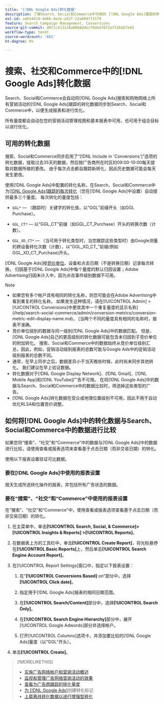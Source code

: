```yaml
---
title: '[!DNL Google Ads]转化数据'
description: 了解Search、Social和Commerce中可用的 [!DNL Google Ads]跟踪的转化数据类型。
exl-id: a4634410-446b-4e2e-a52f-22a494f731f9
feature: Search Campaign Management, Conversions
source-git-commit: d0f1c413134a0868ddec79ded7672af316267edd
workflow-type: tm+mt
source-wordcount: '661'
ht-degree: 0%

---
```


# 搜索、社交和Commerce中的[!DNL Google Ads]转化数据

Search、Social和Commerce会自动将[!DNL Google Ads]搜索和购物网络上所有营销活动的[!DNL Google Ads]跟踪的转化数据同步到Search、Social和Commerce中，以便生成报表和进行优化。

所有量度都会自动在您的营销活动管理视图和基本报表中可用，也可用于组合目标以进行优化。

## 可用的转化数据

搜索、Social和Commerce同步启用了“[!DNL Include in 'Conversions']”选项的转化数据，提取过去35天的数据，然后按广告商所在时区的09:00-10:00每天提取对数据所做的更改。 由于每次点击都会跟踪新转化，因此历史数据可能会每天发生更改。

使用[!DNL Google Ads]中配置的转化名称，在Search、Social和Commerce中为[[!DNL Google Ads]跟踪的每次转化](https://support.google.com/google-ads/answer/4677036)（您在[!DNL Google Ads]中设置）自动提供最多三个量度。 每次转化的量度包括：

<!--

* `<conversion-name>` &mdash; (When you track it) The conversion value for the keyword, beginning with the "GGL" prefix (such as GGL Purchase).

`CT_<conversion-name>` &mdash; The number (count) of conversions, beginning with the "GGL_CT" prefix (such as GGL_CT_Purchase).

* `XD_<conversion-name>` &mdash; (When available for the conversion type, when you track them) The number (count) of cross-device conversions, as measured by Google, beginning with the "GGL_XD_CT_" prefix (such as GGL_XD_CT_Purchase).

-->

* `GGL*` — （跟踪时）关键字的转化值，以“GGL”前缀开头（如GGL Purchase）。

* `GGL_CT*` — 以“GGL_CT”前缀（如GGL_CT_Purchase）开头的转换次数（计数）。

* `GGL_XD_CT*` — （当可用于转化类型时，当您跟踪这些类型时）由Google测量的跨设备转化次数（计数），以“GGL_XD_CT_”前缀(例如GGL_XD_CT_Purchase)开头。

[!DNL Google Ads]按[竞价单位](/help/search-social-commerce/glossary.md#a-b)、设备和点击日期（不是转换日期）记录每次转换。 归因基于[!DNL Google Ads]中每个量度的默认归因设置；Adobe Advertising归因未计入中，因为点击事件级别数据不可用。

>[!NOTE]
>
>* 如果您有多个帐户具有相同的转化名称，则您可能会在Adobe Advertising中看到重复的转化名称。 如果发生这种情况，请在[!UICONTROL Admin] > [!UICONTROL Conversions]中更改其中一个重复量度的显示名称](/help/search-social-commerce/admin/conversion-metrics/conversion-metric-edit-display-name.md)。 [当两个不同的量度具有相同的名称时，报表不准确。
>* 竞价单位级别的数据与同一级别[!DNL Google Ads]中的数据匹配。 但是，[!DNL Google Ads]自己的更高级别的转化数据可能包含未归因到子竞价单位的附加转化。 搜索、Social和Commerce中的数据始终从竞价单位级别汇总，因此，例如，促销活动级别报表的总数可能与Google Ads中的促销活动级别报表的总数不同。
>* 通常，在早上同步之后，数据差异小于当天晚些时候，此时尚未同步其他转化。 我们建议在早上验证数据。
>* 转化数据对于[!DNL Google Display Network]、[!DNL Gmail]、[!DNL Mobile App]和[!DNL YouTube]广告不可用。 在将[!DNL Google Ads]中的数据与Search、Social和Commerce中的数据比较时，筛选掉这些类型的广告。
>* [!DNL Google Ads]转化数据在受众或地理位置级别不可用，因此不用于自动优化RLSA和位置竞价调整。

## 如何将[!DNL Google Ads]中的转化数据与Search、Social和Commerce中的数据进行比较

如果您将“搜索”、“社交”和“Commerce”中的数据与[!DNL Google Ads]中的数据进行比较，请使用查看或报表选项来查看基于点击日期（而非交易日期）的转化。

使用以下报表设置验证可比数据。

### 要在[!DNL Google Ads]中使用的报表设置

按天生成所选转化操作的报表，并包括所有广告状态的数据。

<!-- 

1. In the main toolbar, select **[!DNL Reports] > [!DNL Report]**.

1. Select **[!DNL + Custom] > [!DNL Table]**.

1. From the left pane, specify the rows and columns in the report:
   
   1. Search for the **[!DNL Day]** field and it drag to the [!DNL Row] section.

   1. Search for the **[!DNL All conv].** field and it drag to the [!DNL Column] section.

   1. Search for the **[!DNL Conversion action]** field and it drag to the [!DNL Column] section.

1. In the report settings toolbar, select **[!DNL Filter] > [!DNL Ad status]**, and then select all boxes.

1. In the report settings toolbar, select **[!DNL Download] > [!DNL Excel .csv]**.

-->

### 要在“搜索”、“社交”和“Commerce”中使用的报表设置

在“搜索”、“社交”和“Commerce”中，使用查看或报表选项查看基于点击日期（而非交易日期）的转化。

1. 在主菜单中，单击&#x200B;**[!UICONTROL Search, Social, & Commerce]> [!UICONTROL Insights & Reports] >[!UICONTROL Reports]**。

1. 在数据表上方的工具栏中，单击&#x200B;**[!UICONTROL Create Report]**，将光标悬停在&#x200B;**[!UICONTROL Basic Reports]**&#x200B;上，然后单击&#x200B;**[!UICONTROL Search Engine Account Report]**。

1. 在[!UICONTROL Report Settings]窗口中，指定以下报表设置：

   1. 在“**[!UICONTROL Conversions Based]** on”部分中，选择&#x200B;**[!UICONTROL Click date]**。

   1. 指定用于[!DNL Google Ads]报表的相同日期范围。

   1. 在&#x200B;**[!UICONTROL Search/Content]**&#x200B;部分中，选择&#x200B;**[!UICONTROL Search Only]**。

   1. 在&#x200B;**[!UICONTROL Search Engine Hierarchy]**&#x200B;部分中，展开[!UICONTROL Google Adwords]部分并选择帐户。

   1. 打开[!UICONTROL Columns]选项卡，并添加要比较的[!DNL Google Ads]量度（以“GGL”开头）。

1. 单击&#x200B;**[!UICONTROL Create]**。

>[!MORELIKETHIS]
>
>* [实施广告网络帐户和营销活动概述](campaign-implemention-overview.md)
>* [监视和管理广告网络营销活动的效果](monitor-performance-campaigns.md)
>* [查看为广告商跟踪的转化量度](/help/search-social-commerce/admin/conversion-metrics/conversion-metric-view-tracked.md)
>* [为 [!DNL Google Ads]](/help/search-social-commerce/admin/conversion-metrics/conversion-tag-google.md)创建转化标记
>* [上载离线转化数据以进行增强型转化](/help/search-social-commerce/admin/conversion-metrics/upload-data-offline-conversions.md)
